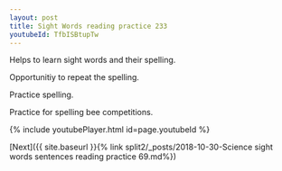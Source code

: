 ```yaml
---
layout: post
title: Sight Words reading practice 233
youtubeId: TfbISBtupTw
---
```

 
 
Helps to learn sight words and their spelling.

Opportunitiy to repeat the spelling. 

Practice spelling. 
 
Practice for spelling bee competitions. 
 
{% include youtubePlayer.html id=page.youtubeId %}
 
 

[Next]({{ site.baseurl }}{% link  split2/_posts/2018-10-30-Science sight words sentences reading practice 69.md%})
 
